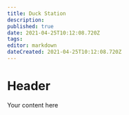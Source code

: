 ```yaml
---
title: Duck Station
description: 
published: true
date: 2021-04-25T10:12:08.720Z
tags: 
editor: markdown
dateCreated: 2021-04-25T10:12:08.720Z
---
```


# Header
Your content here